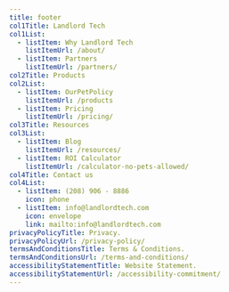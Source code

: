 ```yaml
---
title: footer
col1Title: Landlord Tech
col1List:
  - listItem: Why Landlord Tech
    listItemUrl: /about/
  - listItem: Partners
    listItemUrl: /partners/
col2Title: Products
col2List:
  - listItem: OurPetPolicy
    listItemUrl: /products
  - listItem: Pricing
    listItemUrl: /pricing/
col3Title: Resources
col3List:
  - listItem: Blog
    listItemUrl: /resources/
  - listItem: ROI Calculator
    listItemUrl: /calculator-no-pets-allowed/
col4Title: Contact us
col4List:
  - listItem: (208) 906 - 8886
    icon: phone
  - listItem: info@landlordtech.com
    icon: envelope
    link: mailto:info@landlordtech.com
privacyPolicyTitle: Privacy.
privacyPolicyUrl: /privacy-policy/
termsAndConditionsTitle: Terms & Conditions.
termsAndConditionsUrl: /terms-and-conditions/
accessibilityStatementTitle: Website Statement.
accessibilityStatementUrl: /accessibility-commitment/
---
```

